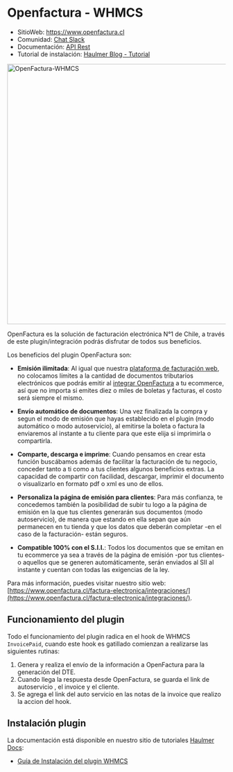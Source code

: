 Openfactura - WHMCS
=========
- SitioWeb: https://www.openfactura.cl
- Comunidad: [Chat Slack](https://communityinviter.com/apps/haulmer/haulmer)
- Documentación: [API Rest](http://docsapi-openfactura.haulmer.com/)
- Tutorial de instalación: [Haulmer Blog - Tutorial](https://haulmer.com/docs/autoservicio-de-boletas-y-facturas-para-whmcs/)

<img alt="OpenFactura-WHMCS" src="https://www.haulmer.com/docs/content/images/2020/01/3WocommerceOF.png" width="600px">


OpenFactura es la solución de facturación electrónica N°1 de Chile, a través de este plugin/integración podrás disfrutar de todos sus beneficios.

Los beneficios del plugin OpenFactura son:

- **Emisión ilimitada**: Al igual que nuestra [plataforma de facturación web](http://learn-openfactura.haulmer.com), no colocamos límites a la cantidad de documentos tributarios electrónicos que podrás emitir al [integrar OpenFactura](https://www.openfactura.cl/) a tu ecommerce, así que no importa si emites diez o miles de boletas y facturas, el costo será siempre el mismo.

- **Envío automático de documentos**: Una vez finalizada la compra y segun el modo de emisión que hayas establecido en el plugin (modo automático o modo autoservicio), al emitirse la boleta o factura la enviaremos al instante a tu cliente para que este elija si imprimirla o compartirla.

- **Comparte, descarga e imprime**: Cuando pensamos en crear esta función buscábamos además de facilitar la facturación de tu negocio, conceder tanto a ti como a tus clientes algunos beneficios extras. La capacidad de compartir con facilidad, descargar, imprimir el documento o visualizarlo en formato pdf o xml es uno de ellos.

- **Personaliza la página de emisión para clientes**: Para más confianza, te concedemos también la posibilidad de subir tu logo a la página de emisión en la que tus clientes generarán sus documentos (modo autoservicio), de manera que estando en ella sepan que aún permanecen en tu tienda y que los datos que deberán completar -en el caso de la facturación- están seguros.

- **Compatible 100% con el S.I.I.**: Todos los documentos que se emitan en tu ecommerce ya sea a través de la página de emisión -por tus clientes- o aquellos que se generen automáticamente, serán enviados al SII al instante y cuentan con todas las exigencias de la ley.

Para más información, puedes visitar nuestro sitio web: [https://www.openfactura.cl/factura-electronica/integraciones/](https://www.openfactura.cl/factura-electronica/integraciones/).


Funcionamiento del plugin
-------------------------------

Todo el funcionamiento del plugin radica en el hook de WHMCS `InvoicePaid`, cuando este hook es gatillado comienzan a realizarse las siguientes rutinas:

 1. Genera y realiza el envío de la información a OpenFactura para la generación del DTE.
 2. Cuando llega la respuesta desde OpenFactura, se guarda el link de autoservicio , el invoice y el cliente.
 3. Se agrega el link del auto servicio en las notas de la invoice que realizo la accion del hook.

Instalación plugin
-------------------------------

La documentación está disponible en nuestro sitio de tutoriales [Haulmer  Docs](https://www.haulmer.com/docs/):
  - [Guía de Instalación del plugin WHMCS](https://haulmer.com/docs/autoservicio-de-boletas-y-facturas-para-whmcs/)
